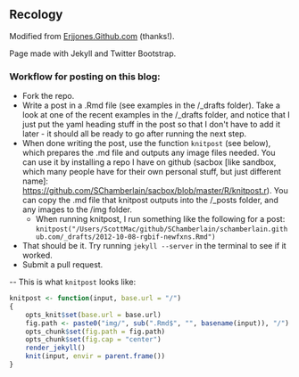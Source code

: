 ## Recology

Modified from [Erjjones.Github.com](Erjjones.Github.com) (thanks!). 

Page made with Jekyll and Twitter Bootstrap. 

### Workflow for posting on this blog:

+ Fork the repo.
+ Write a post in a .Rmd file (see examples in the /_drafts folder).  Take a look at one of the recent examples in the /_drafts folder, and notice that I just put the yaml heading stuff in the post so that I don't have to add it later - it should all be ready to go after running the next step. 
+ When done writing the post, use the function `knitpost` (see below), which prepares the .md file and outputs any image files needed. You can use it by installing a repo I have on github (sacbox [like sandbox, which many people have for their own personal stuff, but just different name]: https://github.com/SChamberlain/sacbox/blob/master/R/knitpost.r).  You can copy the .md file that knitpost outputs into the /_posts folder, and any images to the /img folder.  
	+ When running knitpost, I run something like the following for a post: `knitpost("/Users/ScottMac/github/SChamberlain/schamberlain.github.com/_drafts/2012-10-08-rgbif-newfxns.Rmd")`
+ That should be it.  Try running `jekyll --server` in the terminal to see if it worked.
+ Submit a pull request.

-- This is what `knitpost` looks like:

```r
knitpost <- function(input, base.url = "/") 
{
	opts_knit$set(base.url = base.url)
	fig.path <- paste0("img/", sub(".Rmd$", "", basename(input)), "/")
	opts_chunk$set(fig.path = fig.path)
	opts_chunk$set(fig.cap = "center")
	render_jekyll()
	knit(input, envir = parent.frame())
}
``` 